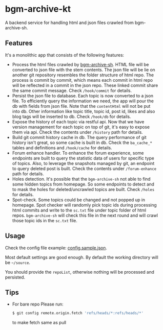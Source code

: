 # bgm-archive-kt

A backend service for handling html and json files crawled from bgm-archive-sh.

## Features

It's a monolithic app that consists of the following features:

* Process the html files crawled by [bgm-archive-sh](https://github.com/gyakkun/bgm-archive-sh). HTML file will be
  converted to json file with the stem contents. The json file will be lie on another git repository resembles the
  folder structure of html repo. The process is commit by commit, which means each commit in html repo will be reflected
  in a commit in the json repo. These linked commit share the same commit message. Check `/hook/commit` for details.
* Persist the json file to database. Each topic is now converted to a json file. To efficiently query the information we
  need, the app will pour the db with fields from json file. Note that the `contentHtml` will not be put into db. Other
  information like topic title, topic id, post id, likes and also blog tags will be inserted to db. Check `/hook/db` for
  details.
* Expose the history of each topic via restful api. Now that we have version management for each topic on top of git,
  it's easy to expose them via api. Check the contents under `/history` path for details.
* Build git commit history cache in db. The query performance of git history isn't great, so some cache is built in db.
  Check the `ba_cache_*` tables and definitions and `/hook/cache` for details.
* Forum enhance handler. To enhance the forum experience, some endpoints are built to query the statistic data of users
  for specific type of topics. Also, to leverage the snapshots managed by git, an endpoint to query deleted post is
  built. Check the contents under `/forum-enhance` path for details.
* Holes detection. It's possible that the `bgm-archive-sh` not able to find some hidden topics from homepage. So some
  endpoints to detect and to mask the holes for deleted/uncrawled topics are built. Check `/holes` for details.
* Spot-check. Some topics could be changed and not popped up in homepage. Spot checker will randomly pick topic ids
  during processing html commits and write to the `sc.txt` file under topic folder of html repos. `bgm-archive-sh` will
  check this file in the next round and will crawl those topic ids in the `sc.txt` file.

## Usage

Check the config file example: [config.sample.json](src/main/resources/config.sample.json).

Most default settings are good enough. By default the working directory will be `~/source`.

You should provide the `repoList`, otherwise nothing will be processed and persisted.

## Tips

* For bare repo
  Please run: 
  ```bash
  $ git config remote.origin.fetch 'refs/heads/*:refs/heads/*'
  ```
  to make fetch same as pull